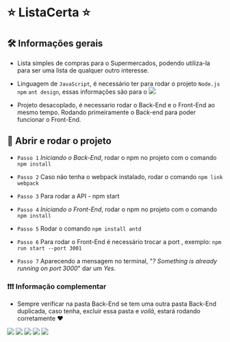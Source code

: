 # ⭐ ListaCerta ⭐

## 🛠 Informações gerais 

- Lista simples de compras para o Supermercados, podendo utiliza-la para ser uma lista de qualquer outro interesse.

- Linguagem de `JavaScript`, é necessário ter para rodar o projeto `Node.js` `npm` `ant design`, essas informações são para o <img src="https://img.shields.io/badge/Windows-017AD7?style=for-the-badge&logo=windows&logoColor=white" />

- Projeto desacoplado, é necessario rodar o Back-End e o Front-End ao mesmo tempo. Rodando primeiramente o Back-end para poder funcionar o Front-End.


## 🚀 Abrir e rodar o projeto
  
- `Passo 1`  *Iniciando o Back-End*, rodar o npm no projeto com o comando `npm install`
  
- `Passo 2`  Caso não tenha o webpack instalado, rodar o comando `npm link webpack`
  
- `Passo 3`  Para rodar a API - npm start 

- `Passo 4`  *Iniciando o Front-End*, rodar o npm no projeto com o comando `npm install`

- `Passo 5`  Rodar o comando `npm install antd`

- `Passo 6`  Para rodar o Front-End é necessário trocar a port , exemplo:  `npm run start --port 3001`

- `Passo 7`  Aparecendo a mensagem no terminal, "*? Something is already running on port 3000*" dar um *Yes*.

### ❗❗❗ Informação complementar

- Sempre verificar na pasta Back-End se tem uma outra pasta Back-End duplicada, caso tenha, excluir essa pasta e *voilà*, estará rodando corretamente ❤

<img src="https://img.shields.io/badge/Node.js-43853D?style=for-the-badge&logo=node.js&logoColor=white" /> <img src="https://img.shields.io/badge/JavaScript-323330?style=for-the-badge&logo=javascript&logoColor=F7DF1E" /> <img src="https://img.shields.io/badge/TypeScript-007ACC?style=for-the-badge&logo=typescript&logoColor=white" /> <img src="https://img.shields.io/badge/React-20232A?style=for-the-badge&logo=react&logoColor=61DAFB" /> <img src="https://img.shields.io/badge/Heroku-430098?style=for-the-badge&logo=heroku&logoColor=white" />




